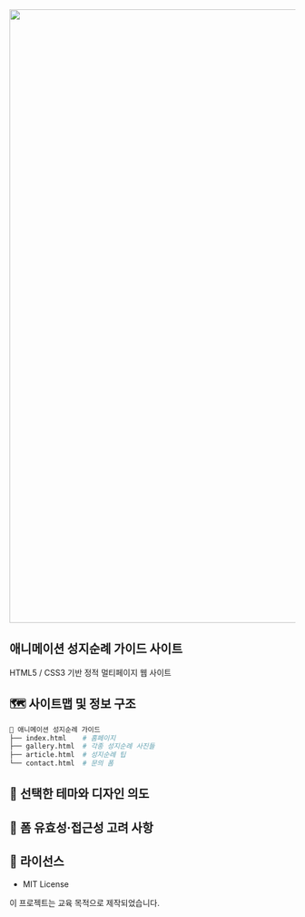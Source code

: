 <div align="center">
  
<img width="1919" height="1079" alt="image" src="https://github.com/user-attachments/assets/21fbea38-953c-449a-9105-03c4b7e97ed8" />

</div>

## 애니메이션 성지순례 가이드 사이트
HTML5 / CSS3 기반 정적 멀티페이지 웹 사이트

## 🗺️ 사이트맵 및 정보 구조
```python
📁 애니메이션 성지순례 가이드
├── index.html    # 홈페이지
├── gallery.html  # 각종 성지순례 사진들
├── article.html  # 성지순례 팁
└── contact.html  # 문의 폼
```
## 🎨 선택한 테마와 디자인 의도


## 🎯 폼 유효성·접근성 고려 사항


## 📄 라이선스

- MIT License

이 프로젝트는 교육 목적으로 제작되었습니다.
